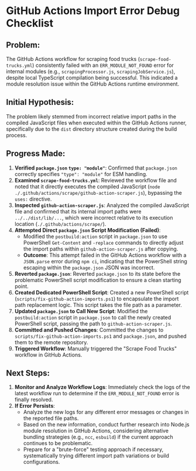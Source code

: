 # GitHub Actions Import Error Debug Checklist

## Problem:
The GitHub Actions workflow for scraping food trucks (`scrape-food-trucks.yml`) consistently failed with an `ERR_MODULE_NOT_FOUND` error for internal modules (e.g., `scrapingProcessor.js`, `scrapingJobService.js`), despite local TypeScript compilation being successful. This indicated a module resolution issue within the GitHub Actions runtime environment.

## Initial Hypothesis:
The problem likely stemmed from incorrect relative import paths in the compiled JavaScript files when executed within the GitHub Actions runner, specifically due to the `dist` directory structure created during the build process.

## Progress Made:
1.  **Verified `package.json` `type: "module"`**: Confirmed that `package.json` correctly specifies `"type": "module"` for ESM handling.
2.  **Examined `scrape-food-trucks.yml`**: Reviewed the workflow file and noted that it directly executes the compiled JavaScript (`node ./.github/actions/scrape/github-action-scraper.js`), bypassing the `uses:` directive.
3.  **Inspected `github-action-scraper.js`**: Analyzed the compiled JavaScript file and confirmed that its internal import paths were `../../dist/lib/...`, which were incorrect relative to its execution location (`./.github/actions/scrape/`).
4.  **Attempted Direct `package.json` Script Modification (Failed)**:
    *   Modified the `postbuild:action` script in `package.json` to use PowerShell `Get-Content` and `-replace` commands to directly adjust the import paths within `github-action-scraper.js` after copying.
    *   **Outcome**: This attempt failed in the GitHub Actions workflow with a `JSON.parse` error during `npm ci`, indicating that the PowerShell string escaping within the `package.json` JSON was incorrect.
5.  **Reverted `package.json`**: Reverted `package.json` to its state before the problematic PowerShell script modification to ensure a clean starting point.
6.  **Created Dedicated PowerShell Script**: Created a new PowerShell script (`scripts/fix-github-action-imports.ps1`) to encapsulate the import path replacement logic. This script takes the file path as a parameter.
7.  **Updated `package.json` to Call New Script**: Modified the `postbuild:action` script in `package.json` to call the newly created PowerShell script, passing the path to `github-action-scraper.js`.
8.  **Committed and Pushed Changes**: Committed the changes to `scripts/fix-github-action-imports.ps1` and `package.json`, and pushed them to the remote repository.
9.  **Triggered Workflow**: Manually triggered the "Scrape Food Trucks" workflow in GitHub Actions.

## Next Steps:
1.  **Monitor and Analyze Workflow Logs**: Immediately check the logs of the latest workflow run to determine if the `ERR_MODULE_NOT_FOUND` error is finally resolved.
2.  **If Error Persists**:
    *   Analyze the new logs for any different error messages or changes in the reported file paths.
    *   Based on the new information, conduct further research into Node.js module resolution in GitHub Actions, considering alternative bundling strategies (e.g., `ncc`, `esbuild`) if the current approach continues to be problematic.
    *   Prepare for a "brute-force" testing approach if necessary, systematically trying different import path variations or build configurations.
